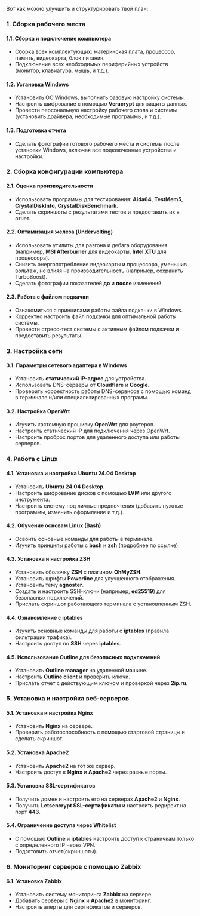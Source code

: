 Вот как можно улучшить и структурировать твой план:

### 1. Сборка рабочего места

#### 1.1. Сборка и подключение компьютера
- Сборка всех комплектующих: материнская плата, процессор, память, видеокарта, блок питания.
- Подключение всех необходимых периферийных устройств (монитор, клавиатура, мышь, и т.д.).

#### 1.2. Установка Windows
- Установить ОС Windows, выполнить базовую настройку системы.
- Настроить шифрование с помощью **Veracrypt** для защиты данных.
- Провести персональную настройку рабочего стола и системы (установить драйвера, необходимые программы, и т.д.).

#### 1.3. Подготовка отчета
- Сделать фотографии готового рабочего места и системы после установки Windows, включая все подключенные устройства и настройки.

### 2. Сборка конфигурации компьютера

#### 2.1. Оценка производительности
- Использовать программы для тестирования: **Aida64**, **TestMem5**, **CrystalDiskInfo**, **CrystalDiskBenchmark**.
- Сделать скриншоты с результатами тестов и предоставить их в отчет.

#### 2.2. Оптимизация железа (Undervolting)
- Использовать утилиты для разгона и дебага оборудования (например, **MSI Afterburner** для видеокарты, **Intel XTU** для процессора).
- Снизить энергопотребление видеокарты и процессора, уменьшив вольтаж, не влияя на производительность (например, сохранить TurboBoost).
- Сделать фотографии показателей **до** и **после** изменений.

#### 2.3. Работа с файлом подкачки
- Ознакомиться с принципами работы файла подкачки в Windows.
- Корректно настроить файл подкачки для оптимальной работы системы.
- Провести стресс-тест системы с активным файлом подкачки и предоставить результаты.

### 3. Настройка сети

#### 3.1. Параметры сетевого адаптера в Windows
- Установить **статический IP-адрес** для устройства.
- Использовать DNS-серверы от **Cloudflare** и **Google**.
- Проверить корректность работы DNS-сервисов с помощью команд в терминале и/или специализированных программ.

#### 3.2. Настройка OpenWrt
- Изучить кастомную прошивку **OpenWrt** для роутеров.
- Настроить статический IP для подключения через OpenWrt.
- Настроить проброс портов для удаленного доступа или работы серверов.

### 4. Работа с Linux

#### 4.1. Установка и настройка Ubuntu 24.04 Desktop
- Установить **Ubuntu 24.04 Desktop**.
- Настроить шифрование дисков с помощью **LVM** или другого инструмента.
- Настроить систему под личные предпочтения (добавить нужные программы, изменить оформление и т.д.).

#### 4.2. Обучение основам Linux (Bash)
- Освоить основные команды для работы в терминале.
- Изучить принципы работы с **bash** и **zsh** (подробнее по ссылке).

#### 4.3. Установка и настройка ZSH
- Установить оболочку **ZSH** с плагином **OhMyZSH**.
- Установить шрифты **Powerline** для улучшенного отображения.
- Установить тему **agnoster**.
- Создать и настроить SSH-ключи (например, **ed25519**) для безопасных подключений.
- Прислать скриншот работающего терминала с установленным ZSH.

#### 4.4. Ознакомление с **iptables**
- Изучить основные команды для работы с **iptables** (правила фильтрации трафика).
- Настроить доступ по **SSH** через **iptables**.

#### 4.5. Использование Outline для безопасных подключений
- Установить **Outline manager** на удаленной машине.
- Настроить **Outline client** и проверить ключи.
- Прислать отчет с действующим ключом и проверкой через **2ip.ru**.

### 5. Установка и настройка веб-серверов

#### 5.1. Установка и настройка Nginx
- Установить **Nginx** на сервере.
- Проверить работоспособность с помощью стартовой страницы и сделать скриншот.

#### 5.2. Установка Apache2
- Установить **Apache2** на тот же сервер.
- Настроить доступ к **Nginx** и **Apache2** через разные порты.

#### 5.3. Установка SSL-сертификатов
- Получить домен и настроить его на серверах **Apache2** и **Nginx**.
- Получить **Letsencrypt SSL-сертификаты** и настроить редирект на порт **443**.

#### 5.4. Ограничение доступа через Whitelist
- С помощью **Outline** и **iptables** настроить доступ к страничкам только с определенного IP через VPN.
- Подготовить отчет(скриншоты).

### 6. Мониторинг серверов с помощью Zabbix

#### 6.1. Установка Zabbix
- Установить систему мониторинга **Zabbix** на сервере.
- Добавить серверы с **Nginx** и **Apache2** в мониторинг.
- Настроить алерты для сертификатов и серверов.
